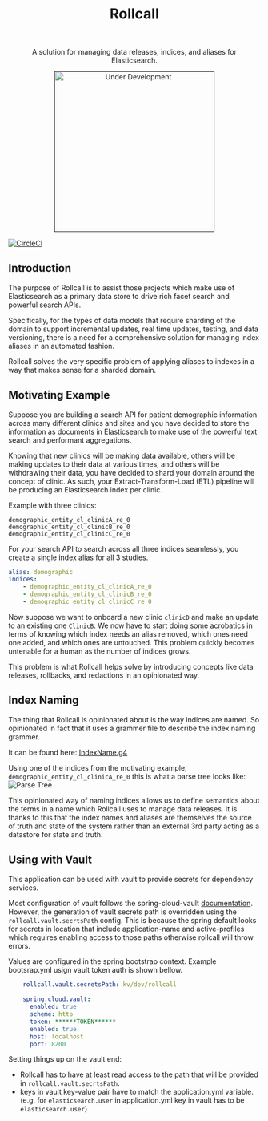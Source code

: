 <h1 align="center"> Rollcall </h1><br>

<p align="center">
    A solution for managing data releases, indices, and aliases for Elasticsearch.
</p>

<p align="center">
  <a href="" target="_blank"><img alt="Under Development" title="Under Development" src="http://www.overture.bio/img/progress-horizontal-UD.svg" width="320" /></a>
</p>

[![CircleCI](https://circleci.com/gh/overture-stack/rollcall.svg?style=svg)](https://circleci.com/gh/overture-stack/rollcall)

## Introduction

The purpose of Rollcall is to assist those projects which make use of Elasticsearch as a primary data store to drive rich facet search and powerful search APIs.

Specifically, for the types of data models that require sharding of the domain to support incremental updates, real time updates, testing, and data versioning, there is a need for a comprehensive solution for managing index aliases in an automated fashion. 

Rollcall solves the very specific problem of applying aliases to indexes in a way that makes sense for a sharded domain. 

## Motivating Example

Suppose you are building a search API for patient demographic information across many different clinics and sites and you have decided to store the information as documents in Elasticsearch to make use of the powerful text search and performant aggregations.

Knowing that new clinics will be making data available, others will be making updates to their data at various times, and others will be withdrawing their data, you have decided to shard your domain around the concept of clinic. As such, your Extract-Transform-Load (ETL) pipeline will be producing an Elasticsearch index per clinic.

Example with three clinics:
```
demographic_entity_cl_clinicA_re_0
demographic_entity_cl_clinicB_re_0
demographic_entity_cl_clinicC_re_0
```

For your search API to search across all three indices seamlessly, you create a single index alias for all 3 studies.
```yml
alias: demographic
indices: 
    - demographic_entity_cl_clinicA_re_0
    - demographic_entity_cl_clinicB_re_0
    - demographic_entity_cl_clinicC_re_0
```

Now suppose we want to onboard a new clinic `clinicD` and make an update to an existing one `ClinicB`. We now have to start doing some acrobatics in terms of knowing which index needs an alias removed, which ones need one added, and which ones are untouched. This problem quickly becomes untenable for a human as the number of indices grows. 

This problem is what Rollcall helps solve by introducing concepts like data releases, rollbacks, and redactions in an opinionated way. 

## Index Naming

The thing that Rollcall is opinionated about is the way indices are named. So opinionated in fact that it uses a grammer file to describe the index naming grammer. 

It can be found here: [IndexName.g4](src/main/antlr4/bio/overture/rollcall/antlr4/IndexName.g4)

Using one of the indices from the motivating example, `demographic_entity_cl_clinicA_re_0` this is what a parse tree looks like:
![Parse Tree](img/parse.png)

This opinionated way of naming indices allows us to define semantics about the terms in a name which Rollcall uses to manage data releases. It is thanks to this that the index names and aliases are themselves the source of truth and state of the system rather than an external 3rd party acting as a datastore for state and truth.

## Using with Vault

This application can be used with vault to provide secrets for dependency services.

Most configuration of vault follows the spring-cloud-vault [documentation](https://docs.spring.io/spring-cloud-vault/docs/2.2.7.RELEASE/reference/html/#vault.config.backends.configurer). 
However, the generation of vault secrets path is overridden using the `rollcall.vault.secrtsPath` config. This is because the spring default looks for secrets in location that include application-name and active-profiles which requires enabling access to those paths otherwise rollcall will throw errors.

Values are configured in the spring bootstrap context. Example bootsrap.yml usign vault token auth is shown bellow.
```bootstrap.yml
    rollcall.vault.secretsPath: kv/dev/rollcall
    
    spring.cloud.vault:
      enabled: true
      scheme: http
      token: ******TOKEN******
      enabled: true
      host: localhost
      port: 8200
```

Setting things up on the vault end:
- Rollcall has to have at least read access to the path that will be provided in `rollcall.vault.secrtsPath`. 
- keys in vault key-value pair have to match the application.yml variable. (e.g. for `elasticsearch.user` in application.yml key in vault has to be `elasticsearch.user`)
